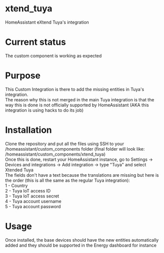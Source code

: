 # xtend_tuya
HomeAssistant eXtend Tuya's integration

# Current status
The custom component is working as expected

# Purpose
This Custom Integration is there to add the missing entities in Tuya's integration.<br/>
The reason why this is not merged in the main Tuya integration is that the way this is done is not officially supported by HomeAssistant (AKA this integration is using hacks to do its job)

# Installation
Clone the repository and put all the files using SSH to your /homeassistant/custom_components folder (final folder will look like: /homeassistant/custom_components/xtend_tuya)<br/>
Once this is done, restart your HomeAssistant instance, go to Settings -> Devices and integrations -> Add integration -> type "Tuya" and select Xtended Tuya<br/>
The fields don't have a text because the translations are missing but here is the order (this is all the same as the regular Tuya integration):<br/>
1 - Country<br/>
2 - Tuya IoT access ID<br/>
3 - Tuya IoT access secret<br/>
4 - Tuya account username<br/>
5 - Tuya account password<br/>

# Usage
Once installed, the base devices should have the new entities automatically added and they should be supported in the Energy dashboard for instance
